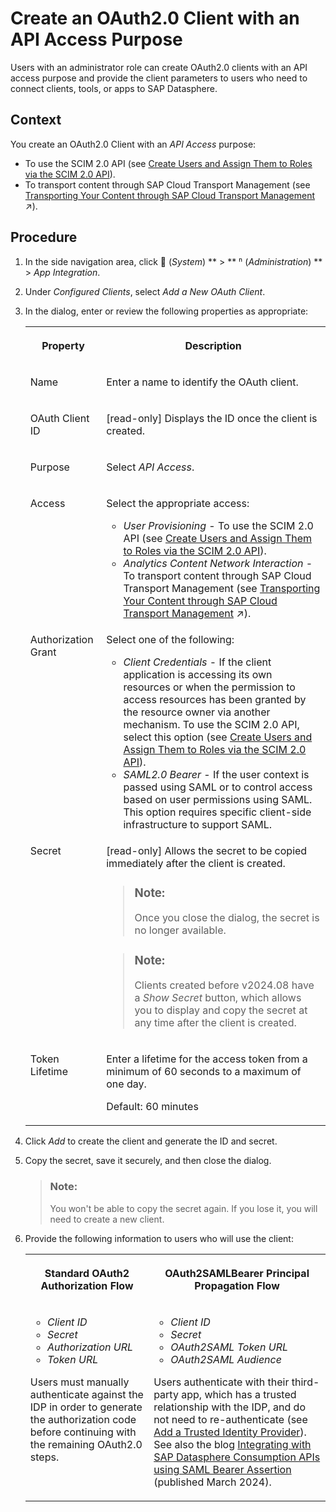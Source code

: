 <!-- loio98500631fdd14762b702ad97d106c663 -->

<link rel="stylesheet" type="text/css" href="../css/sap-icons.css"/>

# Create an OAuth2.0 Client with an API Access Purpose

Users with an administrator role can create OAuth2.0 clients with an API access purpose and provide the client parameters to users who need to connect clients, tools, or apps to SAP Datasphere.



## Context

You create an OAuth2.0 Client with an *API Access* purpose:

-   To use the SCIM 2.0 API \(see [Create Users and Assign Them to Roles via the SCIM 2.0 API](../Managing-Users-and-Roles/create-users-and-assign-them-to-roles-via-the-scim-2-0-api-1ca8c4a.md)\).
-   To transport content through SAP Cloud Transport Management \(see [Transporting Your Content through SAP Cloud Transport Management](https://help.sap.com/viewer/9f36ca35bc6145e4acdef6b4d852d560/DEV_CURRENT/en-US/05383980f0704c71ab9872360ce45622.html "Integrate SAP Datasphere with SAP Cloud Transport Management service to transport content packages across different landscapes.") :arrow_upper_right:\).



## Procedure

1.  In the side navigation area, click <span class="FPA-icons-V3"></span> \(*System*\) ** \> ** <span class="Belize-icons"></span> \(*Administration*\) ** \> *App Integration*.

2.  Under *Configured Clients*, select *Add a New OAuth Client*.

3.  In the dialog, enter or review the following properties as appropriate:


    <table>
    <tr>
    <th valign="top">

    Property
    
    </th>
    <th valign="top">

    Description
    
    </th>
    </tr>
    <tr>
    <td valign="top">
    
    Name
    
    </td>
    <td valign="top">
    
    Enter a name to identify the OAuth client.
    
    </td>
    </tr>
    <tr>
    <td valign="top">
    
    OAuth Client ID
    
    </td>
    <td valign="top">
    
    \[read-only\] Displays the ID once the client is created.
    
    </td>
    </tr>
    <tr>
    <td valign="top">
    
    Purpose
    
    </td>
    <td valign="top">
    
    Select *API Access*.
    
    </td>
    </tr>
    <tr>
    <td valign="top">
    
    Access
    
    </td>
    <td valign="top">
    
    Select the appropriate access:

    -   *User Provisioning* - To use the SCIM 2.0 API \(see [Create Users and Assign Them to Roles via the SCIM 2.0 API](../Managing-Users-and-Roles/create-users-and-assign-them-to-roles-via-the-scim-2-0-api-1ca8c4a.md)\).
    -   *Analytics Content Network Interaction* - To transport content through SAP Cloud Transport Management \(see [Transporting Your Content through SAP Cloud Transport Management](https://help.sap.com/viewer/9f36ca35bc6145e4acdef6b4d852d560/DEV_CURRENT/en-US/05383980f0704c71ab9872360ce45622.html "Integrate SAP Datasphere with SAP Cloud Transport Management service to transport content packages across different landscapes.") :arrow_upper_right:\).


    
    </td>
    </tr>
    <tr>
    <td valign="top">
    
    Authorization Grant
    
    </td>
    <td valign="top">
    
    Select one of the following:

    -   *Client Credentials* - If the client application is accessing its own resources or when the permission to access resources has been granted by the resource owner via another mechanism. To use the SCIM 2.0 API, select this option \(see [Create Users and Assign Them to Roles via the SCIM 2.0 API](../Managing-Users-and-Roles/create-users-and-assign-them-to-roles-via-the-scim-2-0-api-1ca8c4a.md)\).
    -   *SAML2.0 Bearer* - If the user context is passed using SAML or to control access based on user permissions using SAML. This option requires specific client-side infrastructure to support SAML.


    
    </td>
    </tr>
    <tr>
    <td valign="top">
    
    Secret
    
    </td>
    <td valign="top">
    
    \[read-only\] Allows the secret to be copied immediately after the client is created. 

    > ### Note:  
    > Once you close the dialog, the secret is no longer available.

    > ### Note:  
    > Clients created before v2024.08 have a *Show Secret* button, which allows you to display and copy the secret at any time after the client is created.


    
    </td>
    </tr>
    <tr>
    <td valign="top">
    
    Token Lifetime
    
    </td>
    <td valign="top">
    
    Enter a lifetime for the access token from a minimum of 60 seconds to a maximum of one day.

    Default: 60 minutes
    
    </td>
    </tr>
    </table>
    
4.  Click *Add* to create the client and generate the ID and secret.

5.  Copy the secret, save it securely, and then close the dialog.

    > ### Note:  
    > You won't be able to copy the secret again. If you lose it, you will need to create a new client.

6.  Provide the following information to users who will use the client:


    <table>
    <tr>
    <th valign="top">

    Standard OAuth2 Authorization Flow
    
    </th>
    <th valign="top">

    OAuth2SAMLBearer Principal Propagation Flow
    
    </th>
    </tr>
    <tr>
    <td valign="top">
    
    -   *Client ID*
    -   *Secret*
    -   *Authorization URL*
    -   *Token URL*

    Users must manually authenticate against the IDP in order to generate the authorization code before continuing with the remaining OAuth2.0 steps.
    
    </td>
    <td valign="top">
    
    -   *Client ID*
    -   *Secret*
    -   *OAuth2SAML Token URL*
    -   *OAuth2SAML Audience*

    Users authenticate with their third-party app, which has a trusted relationship with the IDP, and do not need to re-authenticate \(see [Add a Trusted Identity Provider](add-a-trusted-identity-provider-ea0688a.md)\). See also the blog [Integrating with SAP Datasphere Consumption APIs using SAML Bearer Assertion](https://community.sap.com/t5/technology-blogs-by-sap/integrating-with-sap-datasphere-consumption-apis-using-saml-bearer/ba-p/13647905) \(published March 2024\).
    
    </td>
    </tr>
    </table>
    

